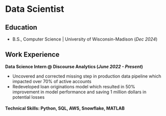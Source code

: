 # Data Scientist

## Education		        		
- B.S., Computer Science | University of Wisconsin-Madison (_Dec 2024_)

## Work Experience
**Data Science Intern @ Discourse Analytics (_June 2022 - Present_)**
- Uncovered and corrected missing step in production data pipeline which impacted over 70% of active accounts
- Redeveloped loan originations model which resulted in 50% improvement in model performance and saving 1 million dollars in potential losses

#### Technical Skills: Python, SQL, AWS, Snowflake, MATLAB

